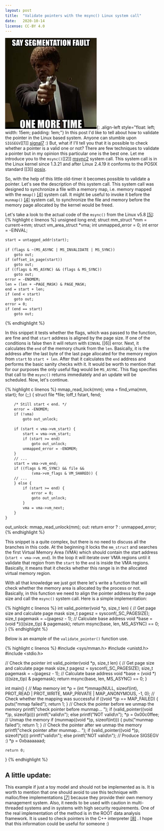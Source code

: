 ```yaml
---
layout: post
title:  "Validate pointers with the msync() Linux system call"
date:   2020-10-14
license: CC-BY 4.0
---
```


![](/img/articles/msync/meme.png){: .align-left style="float: left; width: 15em; padding: 1em;"}
In this post I'd like to tell about how to validate the pointer in the Linux based system. Anyone can stumble upon `SIGSEGV`[[1]] [signal7] :) But, what if I'll tell you that it is possible to check whether a pointer is a valid one or not? There are few techniques to validate a pointer but in my opinion this particular one is the best one. Let me introduce you to the `msync()`[[2]] [msync2] system call. This system call is in the Linux kernel since 1.3.21 and after Linux 2.4.19 it conforms to the POSIX standard [[3]] [posix].

So, with the help of this little old-timer it becomes possible to validate a pointer. Let's see the description of this system call. This system call was designed to synchronize a file with a memory map, i.e. memory mapped with the `mmap()` [[4]][mmap2] system call. It might be useful to invoke it before the `munmap()` [[4]][mmap2] system call, to synchronize the file and memory before the memory page allocated by the kernel would be freed.

Let's take a look to the actual code of the <code>msync()</code> from the Linux v5.8 [[5]][kernel_mmap]:
{% highlight c linenos %}
	unsigned long end;
	struct mm_struct *mm = current->mm;
	struct vm_area_struct *vma;
	int unmapped_error = 0;
	int error = -EINVAL;

	start = untagged_addr(start);

	if (flags & ~(MS_ASYNC | MS_INVALIDATE | MS_SYNC))
		goto out;
	if (offset_in_page(start))
		goto out;
	if ((flags & MS_ASYNC) && (flags & MS_SYNC))
		goto out;
	error = -ENOMEM;
	len = (len + ~PAGE_MASK) & PAGE_MASK;
	end = start + len;
	if (end < start)
		goto out;
	error = 0;
	if (end == start)
		goto out;
{% endhighlight %}

In this snippet it tests whether the flags, which was passed to the function, are fine and that `start` address is aligned by the page size. If one of the conditions is false then it will return with `EINVAL` [[6]] error. Next, it calculates the `end` of the memory chunk from the `len`. Basically, it is the address after the last byte of the last page allocated for the memory region from `start` to `start + len`. After that it calculates the `end` address and performs the basic sanity checks with it. It would be worth to mention that for our purposes the only useful flag would be `MS_ASYNC`. This flag specifies that call to the `msync()` returns immediately and an update will be scheduled. Now, let's continue.

{% highlight c linenos %}
	mmap_read_lock(mm);
	vma = find_vma(mm, start);
	for (;;) {
		struct file *file;
		loff_t fstart, fend;

		/* Still start < end. */
		error = -ENOMEM;
		if (!vma)
			goto out_unlock;

		if (start < vma->vm_start) {
			start = vma->vm_start;
			if (start >= end)
				goto out_unlock;
			unmapped_error = -ENOMEM;
		}
		// ...
		start = vma->vm_end;
		if ((flags & MS_SYNC) && file &&
				(vma->vm_flags & VM_SHARED)) {
		// ...
		} else {
			if (start >= end) {
				error = 0;
				goto out_unlock;
			}
			vma = vma->vm_next;
		}
	}
out_unlock:
	mmap_read_unlock(mm);
out:
	return error ? : unmapped_error;
{% endhighlight %}

This snippet is a quite complex, but there is no need to discuss all the branches in this code. At the beginning it locks the `mm_struct` and searches the first Virtual Memory Area (VMA) which should contain the start address (`start < vma->vm_end`). In the loop it will iterate over VMA regions until it validate that region from the `start` to the `end` is inside the VMA regions. Basically, it means that it checks whether this range is in the allocated virtual memory region.

With all that knowledge we just got there let's write a function that will check whether the memory area is allocated by the process or not. Basically, in this function we need to align the pointer address by the page size and call the `msync()` system call. Here is a simple implementation:

{% highlight c linenos %}
int
valid_pointer(void *p, size_t len)
{
    // Get page size and calculate page mask
    size_t pagesz = sysconf(_SC_PAGESIZE);
    size_t pagemask = ~(pagesz - 1);
    // Calculate base address
    void *base = (void *)(((size_t)p) & pagemask);
    return msync(base, len, MS_ASYNC) == 0;
}
{% endhighlight %}

Below is an example of the `validate_pointer()` function use.

{% highlight c linenos %}
#include <sys/mman.h>
#include <unistd.h>
#include <stdio.h>

// Check the pointer
int
valid_pointer(void *p, size_t len)
{
    // Get page size and calculate page mask
    size_t pagesz = sysconf(_SC_PAGESIZE);
    size_t pagemask = ~(pagesz - 1);
    // Calculate base address
    void *base = (void *)(((size_t)p) & pagemask);
    return msync(base, len, MS_ASYNC) == 0;
}

int
main()
{
    // Map memory
    int *p = (int *)mmap(NULL,
                         sizeof(int),
                         PROT_READ | PROT_WRITE,
                         MAP_PRIVATE | MAP_ANONYMOUS,
                         -1,
                         0);
    // Check whether the mapping was successful
    if ((void *)p == MAP_FAILED)
    {
        puts("mmap failed");
        return 1;
    }
    // Check the pointer before we unmap the memory
    printf("check pointer before munmap... ");
    if (valid_pointer((void *)p, sizeof(p)))
        printf("valid\n");
    else
        printf("NOT valid\n");
    *p = 0x00c0ffee;
    // Unmap the memory
    if (munmap((void *)p, sizeof(int)))
    {
        puts("munmap failed");
        return 1;
    }
    // Check the pointer after we unmap the memory
    printf("check pointer after munmap... ");
    if (valid_pointer((void *)p, sizeof(*p)))
        printf("valid\n");
    else
        printf("NOT valid\n");
    // Produce SIGSEGV :)
    *p = 0xbaaaaaad;

    return 0;
}
{% endhighlight %}

## A little update:
This example if just a toy model and should not be implemented as is. It is worth to mention that one should avoid to use this technique with malloc/free implementations [[7]][malloc3] because they provide their own memory management system. Also, it needs to be used with caution in multi-threaded systems and in systems with high security requirements. One of the real implementation of the method is in the ROOT data analysis framework. It is used to check pointers in the C++ interpreter [[8]][root] . I hope that this information could be useful for someone :)


[signal7]: https://man7.org/linux/man-pages/man7/signal.7.html
[msync2]: https://man7.org/linux/man-pages/man2/msync.2.html
[posix]: https://pubs.opengroup.org/onlinepubs/9699919799/functions/msync.html
[mmap2]: https://man7.org/linux/man-pages/man2/mmap.2.html
[kernel_mmap]: https://git.kernel.org/pub/scm/linux/kernel/git/torvalds/linux.git/tree/mm/msync.c?h=v5.8
[errno]: https://man7.org/linux/man-pages/man3/errno.3.html
[malloc3]: http://gee.cs.oswego.edu/dl/html/malloc.html
[root]: https://github.com/root-project/root/commit/8f8c786cc491438548da4a29385cca4f470d2d29
